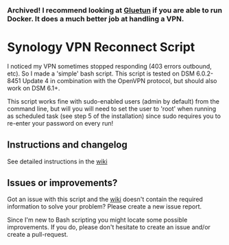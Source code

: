 ### Archived! I recommend looking at [Gluetun](https://github.com/qdm12/gluetun) if you are able to run Docker. It does a much better job at handling a VPN. ###

# Synology VPN Reconnect Script
I noticed my VPN sometimes stopped responding (403 errors outbound, etc). So I made a 'simple' bash script. This script is tested on DSM 6.0.2-8451 Update 4 in combination with the OpenVPN protocol, but should also work on DSM 6.1+.

This script works fine with sudo-enabled users (admin by default) from the command line, but will you will need to set the user to 'root' when running as scheduled task (see step 5 of the installation) since sudo requires you to re-enter your password on every run!

## Instructions and changelog
See detailed instructions in the [wiki](https://github.com/DcR-NL/synology-vpn-reconnect/wiki)

## Issues or improvements?
Got an issue with this script and the [wiki](https://github.com/DcR-NL/synology-vpn-reconnect/wiki) doesn't contain the required information to solve your problem? Please create a new issue report.

Since I'm new to Bash scripting you might locate some possible improvements. If you do, please don't hesitate to create an issue and/or create a pull-request.
